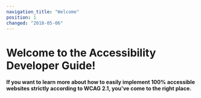```yaml
---
navigation_title: "Welcome"
position: 1
changed: "2018-05-06"
---
```


# Welcome to the Accessibility Developer Guide!

**If you want to learn more about how to easily implement 100% accessible websites strictly according to WCAG 2.1, you've come to the right place.**
